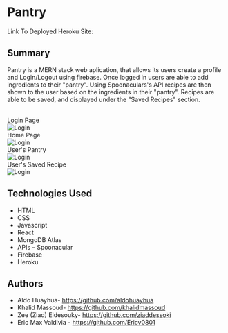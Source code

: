 # Pantry


Link To Deployed Heroku Site: 

## Summary
Pantry is a MERN stack web aplication, that allows its users create a profile and Login/Logout using firebase. Once logged in users are able to add ingredients to their "pantry". Using Spoonaculars's API recipes are then shown to the user based on the ingredients in their "pantry". Recipes are able to be saved, and displayed under the "Saved Recipes" section.

<br/>Login Page <br/> ![Login](././client/src/images/Log-in) 
<br/>Home Page <br/> ![Login](././client/src/images/home)
<br/>User's Pantry <br/> ![Login](././client/src/images/Pantry_Pantry.png)
<br/>User's Saved Recipe <br/> ![Login](././client/src/images/Pantry_SavedRecipe.png)





## Technologies Used

- HTML
- CSS
- Javascript
- React
- MongoDB Atlas
- APIs –  Spoonacular
- Firebase
- Heroku
 
 
 


## Authors
- Aldo Huayhua- https://github.com/aldohuayhua
- Khalid Massoud- https://github.com/khalidmassoud
- Zee (Ziad) Eldesouky- https://github.com/ziaddessoki
- Eric Max Valdivia - https://github.com/Ericv0801


